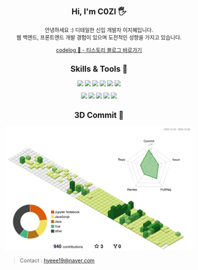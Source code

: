 <div>
<div align="center">

## Hi, I'm C0ZI 🖐️
안녕하세요 :) 디테일한 신입 개발자 이지혜입니다.</br>
웹 백엔드, 프론트엔드 개발 경험이 있으며 도전적인 성향을 가지고 있습니다.

[codelog 📒 - 티스토리 블로그 바로가기](https://codingdialee.tistory.com/)
</br>


## Skills & Tools 👀

<img src="https://img.shields.io/badge/java-007396?style=flat&logo=OpenJDK&logoColor=white"> <img src="https://img.shields.io/badge/springboot-6DB33F?style=flat&logo=springboot&logoColor=white"> 
<img src="https://img.shields.io/badge/oracle-F80000?style=flat&logo=oracle&logoColor=white"> <img src="https://img.shields.io/badge/MySQL-4479A1?style=flat&logo=MySQL&logoColor=white"> <img src="https://img.shields.io/badge/mariaDB-003545?style=flat&logo=mariaDB&logoColor=white"> <img src="https://img.shields.io/badge/apache tomcat-F8DC75?style=flat&logo=apachetomcat&logoColor=white">


<img src="https://img.shields.io/badge/Vue.js-4FC08D?style=flat&logo=vuedotjs&logoColor=white"> <img src="https://img.shields.io/badge/javascript-F7DF1E?style=flat&logo=javascript&logoColor=white"> 
<img src="https://img.shields.io/badge/HTML5-E34F26?style=flat&logo=html5&logoColor=white"> <img src="https://img.shields.io/badge/CSS3-1572B6?style=flat&logo=css3&logoColor=white"> <img src="https://img.shields.io/badge/github-181717?style=flat&logo=github&logoColor=white"> 


## 3D Commit 🌿
![](./profile-3d-contrib/profile-green-animate.svg)
</div>

<div> 
  
> Contact : 
hyeee19@naver.com

</div>
</div>
